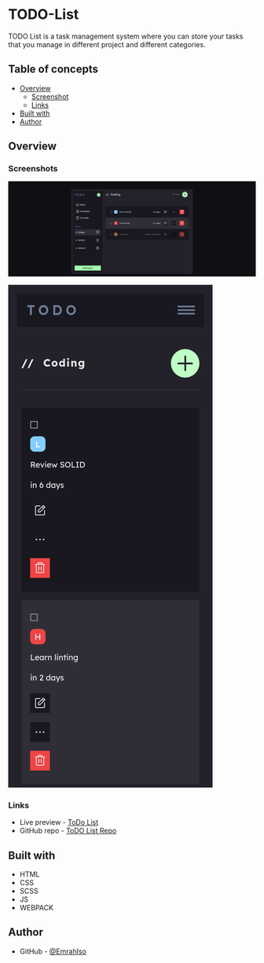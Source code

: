 # TODO-List
TODO List is a task management system where you can store your tasks that you manage in different project and different categories.

## Table of concepts
- [Overview](#overview)
  - [Screenshot](#screenshot)
  - [Links](#links)
- [Built with](#built-with)
- [Author](#author)

## Overview

### Screenshots

![Desktop](./assets/images/screenshots/screenshot-desktop.png)

![Mobile](./assets/images/screenshots/screenshot-mobile.png)


### Links
  - Live preview - [ToDo List](https://emrahiso.github.io/Todo-List/)
  - GitHub repo - [ToDO List Repo](https://github.com/EmrahIso/Todo-List.git)

## Built with 
  - HTML
  - CSS
  - SCSS
  - JS
  - WEBPACK
  
## Author

- GitHub - [@EmrahIso](https://github.com/EmrahIso)
